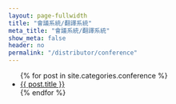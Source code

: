```yaml
---
layout: page-fullwidth
title: "會議系統/翻譯系統"
meta_title: "會議系統/翻譯系統"
show_meta: false
header: no
permalink: "/distributor/conference"
---
```

<ul>
    {% for post in site.categories.conference %}
    <li><a href="{{ site.url }}{{ post.url }}">{{ post.title }}</a></li>
    {% endfor %}
</ul>
